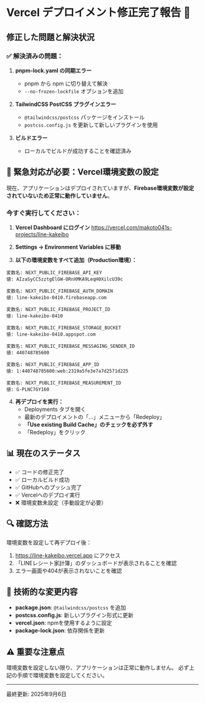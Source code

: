# Vercel デプロイメント修正完了報告 🎉

## 修正した問題と解決状況

### ✅ 解決済みの問題：

1. **pnpm-lock.yaml の同期エラー**
   - pnpm から npm に切り替えて解決
   - `--no-frozen-lockfile` オプションを追加

2. **TailwindCSS PostCSS プラグインエラー**  
   - `@tailwindcss/postcss` パッケージをインストール
   - `postcss.config.js` を更新して新しいプラグインを使用

3. **ビルドエラー**
   - ローカルでビルドが成功することを確認済み

## 🔴 緊急対応が必要：Vercel環境変数の設定

現在、アプリケーションはデプロイされていますが、**Firebase環境変数が設定されていないため正常に動作していません**。

### 今すぐ実行してください：

1. **Vercel Dashboard にログイン**
   https://vercel.com/makoto041s-projects/line-kakeibo

2. **Settings → Environment Variables に移動**

3. **以下の環境変数をすべて追加（Production環境）：**

```
変数名: NEXT_PUBLIC_FIREBASE_API_KEY
値: AIzaSyCC5zztgElGW-ORnXMKA9LeqH0XilcU39c

変数名: NEXT_PUBLIC_FIREBASE_AUTH_DOMAIN  
値: line-kakeibo-0410.firebaseapp.com

変数名: NEXT_PUBLIC_FIREBASE_PROJECT_ID
値: line-kakeibo-0410

変数名: NEXT_PUBLIC_FIREBASE_STORAGE_BUCKET
値: line-kakeibo-0410.appspot.com

変数名: NEXT_PUBLIC_FIREBASE_MESSAGING_SENDER_ID
値: 440748785600

変数名: NEXT_PUBLIC_FIREBASE_APP_ID
値: 1:440748785600:web:2319a5fe3e7a7d2571d225

変数名: NEXT_PUBLIC_FIREBASE_MEASUREMENT_ID
値: G-PLNC7GY160
```

4. **再デプロイを実行：**
   - Deployments タブを開く
   - 最新のデプロイメントの「...」メニューから「Redeploy」
   - **「Use existing Build Cache」のチェックを必ず外す**
   - 「Redeploy」をクリック

## 📊 現在のステータス

- ✅ コードの修正完了
- ✅ ローカルビルド成功
- ✅ GitHubへのプッシュ完了
- ✅ Vercelへのデプロイ実行
- ❌ 環境変数未設定（手動設定が必要）

## 🔍 確認方法

環境変数を設定して再デプロイ後：

1. https://line-kakeibo.vercel.app にアクセス
2. 「LINEレシート家計簿」のダッシュボードが表示されることを確認
3. エラー画面や404が表示されないことを確認

## 📝 技術的な変更内容

- **package.json**: `@tailwindcss/postcss` を追加
- **postcss.config.js**: 新しいプラグイン形式に更新
- **vercel.json**: npmを使用するように設定
- **package-lock.json**: 依存関係を更新

## ⚠️ 重要な注意点

環境変数を設定しない限り、アプリケーションは正常に動作しません。
必ず上記の手順で環境変数を設定してください。

---
最終更新: 2025年9月6日
